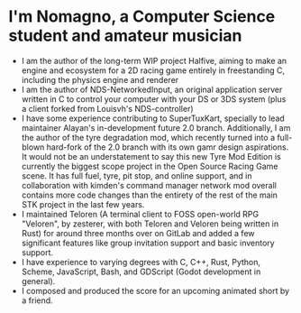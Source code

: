 # I'm Nomagno, a Computer Science student and amateur musician
- I am the author of the long-term WIP project Halfive, aiming to make an engine and ecosystem for a 2D racing game entirely in freestanding C, including the physics engine and renderer
- I am the author of NDS-NetworkedInput, an original application server written in C to control your computer with your DS or 3DS system (plus a client forked from Louisvh's NDS-controller)
- I have some experience contributing to SuperTuxKart, specially to lead maintainer Alayan's in-development future 2.0 branch. Additionally, I am the author of the tyre degradation mod, which recently turned into a full-blown hard-fork of the 2.0 branch with its own gamr design aspirations. It would not be an understatement to say this new Tyre Mod Edition is currently the biggest scope project in the Open Source Racing Game scene. It has full fuel, tyre, pit stop, and online support, and in collaboration with kimden's command manager network mod overall contains more code changes than the entirety of the rest of the main STK project in the last few years.
- I maintained Teloren (A terminal client to FOSS open-world RPG "Veloren", by zesterer, with both Teloren and Veloren being written in Rust) for around three months over on GitLab and added a few significant features like group invitation support and basic inventory support.
- I have experience to varying degrees with C, C++, Rust, Python, Scheme, JavaScript, Bash, and GDScript (Godot development in general).
- I composed and produced the score for an upcoming animated short by a friend.
